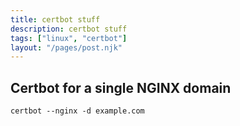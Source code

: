```yaml
---
title: certbot stuff
description: certbot stuff 
tags: ["linux", "certbot"]
layout: "/pages/post.njk"
---
```


## Certbot for a single NGINX domain

```console
certbot --nginx -d example.com
```

